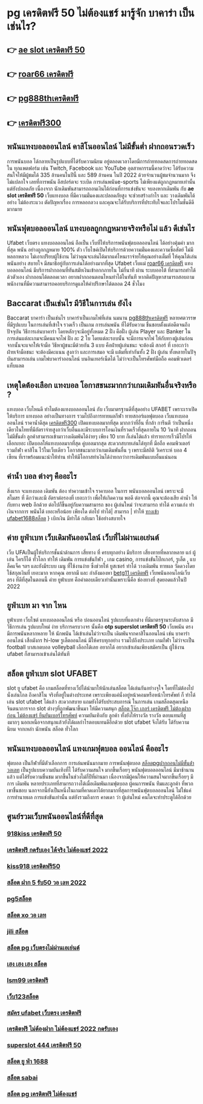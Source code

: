 # pg เครดิตฟรี 50 ไม่ต้องแชร์ มารู้จัก  บาคาร่า เป็นเช่นไร? 

## 👉 [ae slot เครดิตฟรี 50](https://www.ufaeat.com/credit-free-50/)
## 👉 [roar66 เครดิตฟรี](https://www.ufaeat.com/credit-free-50/)
## 👉 [pg888thเครดิตฟรี](https://www.ufaeat.com/register/)
## 👉 [เครดิตฟรี300](https://www.ufaeat.com/ทางเข้ายูฟ่าเบท-ufabet/)

## พนันแทงบอลออนไลน์  คาสิโนออนไลน์ ไม่มีขั้นต่ำ ฝากถอนรวดเร็ว 

 การพนันบอล ได้กลายเป็นรูปแบบที่ได้รับความนิยม อยู่ตลอดเวลาโดยมีการถ่ายทอดสดการถ่ายทอดสดใน ทุกแพตฟอร์ม เช่น Twitch, Facebook และ YouTube อุตสาหกรรมนี้คาดว่าจะ ได้รับความสนใจให้มีผู้ชมได้ 335 ล้านคนในปีนี้ และ 589 ล้านคน ในปี 2022 ด้วยจำนวนผู้ชมจำนวนมาก จึงไม่แปลกใจ เลยที่การพนัน อีสปอร์ตจะ ระเบิด  การเล่นพนันe-sports ไม่เพียงแต่ถูกกฎหมายเท่านั้น แต่ยังปลอดภัย เนื่องจาก นักเดิมพันสามารถถอนเงินได้ก่อนที่การแข่งขันจะ จบลงหากเดิมพัน กับ **ae slot เครดิตฟรี 50** เว็บแทงบอล ที่มีความมั่นคงและปลอดภัยสูง จะช่วยสร้างกำไร และ วางเดิมพันได้อย่าง ไม่ต้องระแวง ตัดปัญหาเรื่อง การหลอกลวง และคุณจะได้รับบริการที่ประทับใจและโปรโมชั่นดีดีมากมาย

##  พนันฟุตบอลออนไลน์   แทงบอลถูกกฏหมายจริงหรือไม่ แล้ว ดีเช่นไร

Ufabet เว็บตรง  แทงบอลออนไลน์ ถือเป็น เว็บที่ให้บริการพนันฟุตบอลออนไลน์ ได้อย่างคุ้มค่า  มากที่สุด  พนัน อย่างถูกกฏหมาย 100% ตัว เว็บไซค์เปิดให้บริการด้วยความมั่นคงและความซื่อสัตย์  ไม่มีหลอกหลวง ไม่เอาเปรียบผู้ใช้งาน ไม่ว่าคุณจะเล่นได้มากแค่ไหนเราจ่ายให้คุณอย่างเต็มที่ ให้คุณได้เล่นพนันอย่าง สบายใจ  มีสมาธิอยู่กับการเล่นได้อย่างมากที่สุด  Ufabet เว็บแม่  [roar66 เครดิตฟรี](https://www.ufaeat.com/register/)  แทงบอลออนไลน์ มีบริการฝากถอนที่ทันสมัยเงินเข้าอกกภายใน ไม่กี่นาที  ผ่าน ระบบออโต้  ที่สามารถทำได้ด้วตัวเอง  ฝากถอนได้ตลอดเวลา อยากฝากถอนตอนไหนทำได้ในทันที หากติดปัญหาสามารถสอบถามพนักงานที่มีความสามารถคอยบริการดูแลให้คำปรึกษาได้ตลอด 24 ชั่วโมง

##  Baccarat  เป็นเช่นไร มีวิธีในการเล่น ยังไง

 Baccarat บาคาร่า  เป็นเช่นไร บาคาร่าเป็นเกมไพ่ที่เล่น นมนาน [pg888thเครดิตฟรี](https://www.ufaeat.com/ทางเข้ายูฟ่าเบท-ufabet/) หลายศตวรรษ  ที่มีรูปแบบ ในการเล่นที่เข้าใจ รวดเร็ว  เป็นเกม การเล่นพนัน ที่ได้รับความ ชื่นชอบตั้งแต่อดีตจนถึงปัจจุบัน วิธีการเล่นบาคาร่า โดยหลักๆจะมีอยู่ทั้งหมด 2 ฝั่ง  คือฝั่ง  ผู้เล่น Player และ Banker ในการเล่นแต่ละเกมจะมีคนแจกไพ่ ฝั่ง  ละ 2 ใบ โดยแต่ละรอบนั้น จะมีการแจกไพ่ ให้กับทางผู้เล่นก่อน จากนั้นจะแจกให้เจ้ามือ วิธีหาผู้ชนะมีด้วยกัน 3 แบบ คือฝ่ายผู้เล่นชนะ จะต้องมี สกอร์ ที่ เยอะกว่า ฝ่ายเจ้ามือชนะ จะต้องมีคะแนน สูงกว่า  และการเสมอ จะมี แต้มที่เท่ากันทั้ง 2 ฝั่ง ผู้เล่น ทั้งหลายในปัจุบันสามารถเล่น  เกมไพ่บาคาร่าออนไลน์  บนอินเทอร์เน็ตได้ ไม่ว่าจะเป็นโทรศัพท์มือถือ คอมพิวเตอร์ แท็บแลต  


##  เหตุใดต้องเลือก แทงบอล โอกาสชนะมากกว่าเกมเดิมพันอื่นจริงหรือ ?

แทงบอล เว็บไหนดี ทำไมต้องแทงบอลออนไลน์ กับ  เว็บมาตรฐานดีที่สุดอย่าง UFABET เพราะเราเปิดให้บริการ แทงบอล อย่างเป็นทางการ รวมไปถึงการทายผลกีฬา ทายสกอร์ผลฟุตบอล เว็บแทงบอลออนไลน์ ราคาน้ำดีสุด [เครดิตฟรี300](https://www.ufaeat.com/) เปิดแทงบอลมากที่สุด มากกว่าที่อื่น ที่กล้า การีนตี ว่าเป็นหนึ่งเดียวในไทยที่มีอัตราจ่ายสูงกว่าเว็บอื่นและมีระบบการโอนเงินที่รวดเร็วที่สุดภายใน 10 วินาที ฝากถอนไม่มีขั้นต่ำ ลูกค้าสามารถเข้ามาวางเดิมพันได้ง่ายๆ เพียง 10 บาท ก็เล่นได้แล้ว ทำรายการเร็วมีโปรให้เลือกเยอะ เปิดบอลให้แทงบอลมากที่สุด คู่บอลมากสุด  สะดวกสบายเล่นได้ทุกที่ มือถือ คอมพิวเตอร์ รวมกีฬา คาสิโน ไว้ในเว็บเดียว โอกาสชนะมากว่าเกมเดิมพันอื่น ๆ เพราะมีสถิติ วิเคราะห์ บอล 4 เซียน ที่เราพร้อมแนะนำให้ท่าน ทำให้มีโอกาสทำเงินได้ง่ายกกว่าการเดิมพันแบบอื่นแน่นอน


##  ค่าน้ำ  บอล ต่างๆ คืออะไร 

 สิ่งแรก จะแทงบอล เดิมพัน  ต้อง  ทำความเข้าใจ  ราคาบอล  ในการ พนันบอลออนไลน์  เพราะจะมี สโมสร ที่ ดีกว่าและมี อัตราต่อรองที่ เยอะกว่า เพื่อให้เกิดความ พอดี  ต่อจากนี้ คุณจะต้องเสีย ค่าน้ำ  ให้กับทาง  web  อีกด้วย ต่อไปก็ขึ้นอยู่กับความสามารถ  ของ ผู้เล่นใหม่  ว่าจะสามารถ ทำได้ ความเก่ง ทำเงินจากการ  พนันได้ เยอะหรือน้อย เพียงใด  ต่อไป  ทำได้| สามารถ | ทำให้ [ทางเข้า ufabet1688สล็อต](https://www.ufaeat.com/regis-ufabet-master-free/) }  เบิกเงิน   มีทำได้  กลับมา  ใช้อย่างสบายใจ

## ค่าย ยูฟ่าเบท เว็บเดิมพันออนไลน์  เว็บที่ไม่ผ่านเอเย่นต์

เว็บ UFAเป็นผู้ให้บริการชั้นนำด้านการ เสี่ยทาง ที่ ครบทุกอย่าง มีบริการ เสี่ยงทายที่หลากหลาย แก่ ผู้เล่น  ใครก็ได้ ทั่วโลก  ทำให้ เดิมพัน การแข่งขันกีฬา , เกม casino, การแข่งขันโป๊กเกอร์, รูเล็ต , แบล็คแจ็ค  ฯลฯ และยังมีระบบ เมนู ที่ใช้งานง่าย ซึ่งช่วยให้ ยูสเซอร์  ทำได้ วางเดิมพัน ทายผล วัดดวงโดยใช้สกุลเงินที่ เยอะมาก หากคุณ  อยากมี และ กำลังมองหา   [betg11 เครดิตฟรี](https://www.ufaeat.com/regis-ufabet-master-free/) เว็บพนันออนไลน์เว็บตรง  ที่ดีที่สุดในตอนนี้ ค่าย  ยูฟ่าเบท  คือคำตอบเดียวเท่านั้นเพราะนี้คือ ช่องทางที่  สุดยอดแล้วในปี 2022


## ยูฟ่าเบท มา จาก ไหน

ยูฟ่าเบท   เว็บไซต์  แทงบอลออนไลน์    หรือ  บ่อนออนไลน์  รูปแบบที่แตกต่าง ที่มีมาตรฐานระดับสากล  มีวิธีการเล่น  รูปแบบใหม่  ง่าย   บริการครบวงจร    นั้นคือ  **otp superslot เครดิตฟรี 50** เว็บพนัน ตรง    มีการพนันหลากหลาย   ให้ นักพนัน  ได้เข้าเล่นไม่ว่าจะเป็น เดิมพันจากคาสิโนออนไลน์   เช่น  บาคาร่าออนไลน์   เสือมังกร  hi-low   รูเล็ตออนไลน์    มีให้ครบทุกอย่าง รวมไปถึงประเภท เกมกีฬา ไม่ว่าจะเป็น  football บาสเกตบอล    volleyball
  เลือกได้เลย    อยากได้   อยากเข้าเล่นเพียงสมัครเป็น ผู้ใช้งาน    ufabet  ก็สามารถเข้าเล่นได้ทันที


## สล็อต ยูฟ่าเบท  slot   UFABET

 slot ยู ufabet  คือ  เกมสล็อตที่ทางเว็ปได้นำมาให้นักเล่นสล็อต  ได้เล่นกันอย่างจุใจ โดยที่ไม่ต้องไปนั่งเล่นไกล ถึงคาสิโน จริงที่อยู่ในต่างประเทศ เพราะเพียงแค่นั่งอยู่หน้าคอมหรือหน้าโทรศัพท์ ก็ ทำได้ เล่น slot ufabet  ได้แล้ว สะดวกสบาย  แถมยังได้รับประสบการณ์ ในการเล่น เกมสล็อตสุดเหนือจินตนาการจาก slot ต่างๆที่ถูกพัฒนาขึ้นมา ให้มีความสนุก [สล็อต โจ๊ก เกอร์ เครดิตฟรี ไม่ต้องฝากก่อน ไม่ต้องแชร์ ยืนยันเบอร์โทรศัพท์](https://www.ufaeat.com/) ความบันเทิงกับ ลูกค้า ทั้งยังให้รางวัล รางวัล ตอบแทนที่สูงมากๆ นอกเหนือจากสนุกแล้วยังได้ผลกำไรตอบแทนดีอีกด้วย  slot ufabet  จึงได้รับ ได้รับความนิยม จากเหล่า นักพนัน สล็อต  ทั่วโลก 


## พนันแทงบอลออนไลน์  แทงเกมฟุตบอล  ออนไลน์ คืออะไร

ฟุตบอล  เป็นกีฬาที่มีตัวเลือกการ การเล่นพนันมากมาย การพนันฟุตบอล  [สล็อตpgฝากถอนไม่มีขั้นต่ํา วอเลท](https://www.ufaeat.com/ufabet-master-login/) เป็นรูปแบบความบันเทิงที่ไ ได้รับความสนใจ มากขึ้นเรื่อยๆ พนันฟุตบอลออนไลน์   มีมาช้านานแล้ว แต่ได้รับความชื่นชม มากขึ้นในช่วงไม่กี่ปีที่ผ่านมา เนื่องจากมีผู้คนให้ความสนใจมากขึ้นเรื่อยๆ มีการ เดิมพัน หลายประเภทที่สามารถวางได้เมื่อเดิมพันเกมฟุตบอล   ผู้คนการพนัน ทีมและลูกค้า ที่พวกเขาชื่นชอบ นอกจากนี้ยังเป็นหนึ่งในเกมที่คาดเดาได้ยากมากที่สุดการพนันฟุตบอลออนไลน์   ไม่ใช่แค่การทำนายผล การแข่งขันเท่านั้น แต่ยังรวมถึงการ คาดเดา ว่า ผู้เล่นใหม่ คนใดจะทำประตูได้อีกด้วย

## ศูนย์รวมเว็บพนันออนไลน์ที่ดีที่สุด

### [918kiss เครดิตฟรี 50](https://atom.io/themes/ทางเข้า%20ufaeat%20koi88%20สล็อต%20008%20สล็อต%20เว็บตรง%20100%)
### [เครดิตฟรี กดรับเอง ได้จริง ไม่ต้องแชร์ 2022](https://atom.io/themes/ทางเข้า%20ufaeat%2038%20สล็อต%20008%20สล็อต%20เว็บตรง%20100%)
### [kiss918 เครดิตฟรี50](https://atom.io/themes/ทางเข้า%20ufaeat%20y9.com%20เครดิตฟรี147%20008%20สล็อต%20เว็บตรง%20100%)
### [สล็อต ฝาก 5 รับ50 วอ เลท 2022](https://atom.io/themes/ทางเข้า%20ufaeat%20สมัคร%20ufabet%20รับเครดิตฟรี%20008%20สล็อต%20เว็บตรง%20100%)
### [pg5สล็อต](https://atom.io/themes/ทางเข้า%20ufaeat%20รวมเว็บ%20superslot%20เครดิตฟรี%20008%20สล็อต%20เว็บตรง%20100%)
### [สล็อต xo วอ เลท](https://atom.io/themes/ทางเข้า%20ufaeat%20สมัคร%20ufabet%20ที่นี่%20008%20สล็อต%20เว็บตรง%20100%)
### [jili สล็อต](https://atom.io/themes/ทางเข้า%20ufaeat%20สล็อต%20ro%20008%20สล็อต%20เว็บตรง%20100%)
### [สล็อต pg เว็บตรงไม่ผ่านเอเย่นต์](https://atom.io/themes/ทางเข้า%20ufaeat%20สมัคร%20ufabet%20เว็บ%20ตรง%20008%20สล็อต%20เว็บตรง%20100%)
### [เฮง เฮง เฮง สล็อต](https://atom.io/themes/ทางเข้า%20ufaeat%20888สล็อต%20008%20สล็อต%20เว็บตรง%20100%)
### [lsm99 เครดิตฟรี](https://atom.io/themes/ทางเข้า%20ufaeat%20สล็อต%20ยืนยัน%20otp%20รับเครดิตฟรีล่าสุด%20008%20สล็อต%20เว็บตรง%20100%)
### [เว็บ123สล็อต](https://atom.io/themes/ทางเข้า%20ufaeat%20โหลด%20แอ%20พ%20รับ%20เครดิตฟรี%2049%20008%20สล็อต%20เว็บตรง%20100%)
### [สมัคร ufabet เว็บตรง เครดิตฟรี](https://atom.io/themes/ทางเข้า%20ufaeat%20joker%20เครดิตฟรี%2050%20บาท%20008%20สล็อต%20เว็บตรง%20100%)
### [เครดิตฟรี ไม่ต้องฝาก ไม่ต้องแชร์ 2022 กดรับเอง](https://atom.io/themes/ทางเข้า%20ufaeat%20wow%20slot%20เครดิตฟรี%20100%20ทั้งหมด%20008%20สล็อต%20เว็บตรง%20100%)
### [superslot 444 เครดิตฟรี 50](https://atom.io/themes/ทางเข้า%20ufaeat%20สมัคร%20ufabet%20ฝากถอน%20wallet%20ไม่มีขั้นต่ำ%20008%20สล็อต%20เว็บตรง%20100%)
### [สล็อต ยู ฟ่า 1688](https://atom.io/themes/ทางเข้า%20ufaeat%20lagalaxy1%20เครดิตฟรี%20008%20สล็อต%20เว็บตรง%20100%)
### [สล็อต sabai](https://atom.io/themes/ทางเข้า%20ufaeat%20คาสิโนออนไลน์%20เครดิตฟรี%20008%20สล็อต%20เว็บตรง%20100%)
### [สล็อต pg เครดิตฟรี ไม่ต้องแชร์](https://atom.io/themes/ทางเข้า%20ufaeat%20heng888เครดิตฟรี%20008%20สล็อต%20เว็บตรง%20100%)